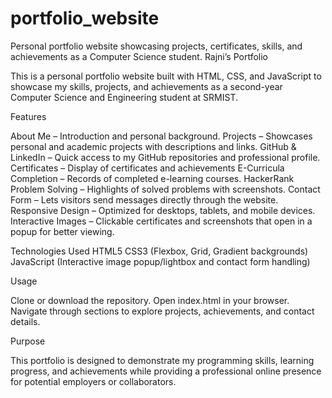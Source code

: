 # portfolio_website
Personal portfolio website showcasing projects, certificates, skills, and achievements as a Computer Science student.
Rajni’s Portfolio

This is a personal portfolio website built with HTML, CSS, and JavaScript to showcase my skills, projects, and achievements as a second-year Computer Science and Engineering student at SRMIST.

  Features

About Me – Introduction and personal background.
Projects – Showcases personal and academic projects with descriptions and links.
GitHub & LinkedIn – Quick access to my GitHub repositories and professional profile.
Certificates – Display of certificates and achievements
E-Curricula Completion – Records of completed e-learning courses.
HackerRank Problem Solving – Highlights of solved problems with screenshots.
Contact Form – Lets visitors send messages directly through the website.
Responsive Design – Optimized for desktops, tablets, and mobile devices.
Interactive Images – Clickable certificates and screenshots that open in a popup for better viewing.

  Technologies Used
HTML5
CSS3 (Flexbox, Grid, Gradient backgrounds)
JavaScript (Interactive image popup/lightbox and contact form handling)

  Usage

Clone or download the repository.
Open index.html in your browser.
Navigate through sections to explore projects, achievements, and contact details.

  Purpose

This portfolio is designed to demonstrate my programming skills, learning progress, and achievements while providing a professional online presence for potential employers or collaborators.
